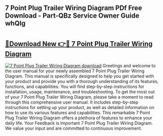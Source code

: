 ## 7 Point Plug Trailer Wiring Diagram PDf Free Download - Part-QBz Service Owner Guide whQlg

# <h2><a href="http://dfl193z.blite.top/?on=7+Point+Plug+Trailer+Wiring+Diagram">🔗Download New 👉🔴 7 Point Plug Trailer Wiring Diagram</a></h2>

[![7 Point Plug Trailer Wiring Diagram download](https://i.imgur.com/lujVjoI.png)](http://dfl193z.blite.top/?on=7+Point+Plug+Trailer+Wiring+Diagram)
Greetings and welcome to the user manual for your newly assembled 7 Point Plug Trailer Wiring Diagram. This manual is specifically designed to help you get started with your product and provide you with a thorough understanding of its features, functions, and capabilities. You will find step-by-step instructions for installation, usage, maintenance, and troubleshooting. To get the most out of your 7 Point Plug Trailer Wiring Diagram, please take a moment to read through this comprehensive user manual. It includes step-by-step instructions for setting up your product, as well as detailed information on how to use its various features and capabilities. This remarkable 7 Point Plug Trailer Wiring Diagram offers a plethora of features to enhance your daily life. Your Feedback is Important 7 Point Plug Trailer Wiring Diagram. We value your input and are committed to continuous improvement.
